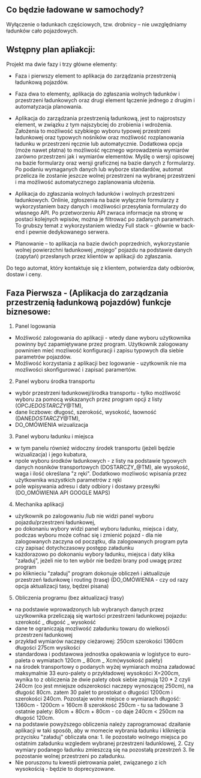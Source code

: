 ## Co będzie ładowane w samochody?

Wyłączenie o ładunkach częściowych, tzw. drobnicy – nie uwzględniamy ładunków cało pojazdowych.

## Wstępny plan apliakcji:

Projekt ma dwie fazy i trzy główne elementy:

- Faza i pierwszy element to aplikacja do zarządzania przestrzenią ładunkową pojazdów.
- Faza dwa to elementy, aplikacja do zgłaszania wolnych ładunków i przestrzeni ładunkowych oraz drugi element łączenie jednego z drugim i automatyzacja planowania.

- Aplikacja do zarządzania przestrzenią ładunkową, jest to najprostszy element, w związku z tym najszybciej do zrobienia i wdrożenia. Założenia to możliwość szybkiego wyboru typowej przestrzeni ładunkowej oraz typowych nośników oraz możliwość rozplanowania ładunku w przestrzeni ręcznie lub automatycznie. Dodatkowa opcja (może nawet płatna) to możliwość ręcznego wprowadzenia wymiarów zarówno przestrzeni jak i wymiarów elementów. Myślę o wersji opisowej na bazie formularzy oraz wersji graficznej na bazie danych z formularzy. Po podaniu wymaganych danych lub wyborze standardów, automat przelicza ile zostanie jeszcze wolnej przestrzeni na wybranej przestrzeni i ma możliwość automatycznego zaplanowania ułożenia.
- Aplikacja do zgłaszania wolnych ładunków i wolnych przestrzeni ładunkowych. Onlinie, zgłoszenia na bazie wyłącznie formularzy z wykorzystaniem bazy danych i możliwości przesyłania formularzy do własnego API. Po przetworzeniu API zwraca informacje na stronę w postaci kolejnych wpisów, można je filtrować po zadanych parametrach. To grubszy temat z wykorzystaniem wiedzy Full stack – głównie w back-end i pewnie dedykowanego serwera.
- Planowanie – to aplikacja na bazie dwóch poprzednich, wykorzystanie wolnej powierzchni ładunkowej „mojego” pojazdu na podstawie danych (zapytań) przesłanych przez klientów w aplikacji do zgłaszania.

Do tego automat, który kontaktuje się z klientem, potwierdza daty odbiorów, dostaw i ceny.

## Faza Pierwsza - (Aplikacja do zarządzania przestrzenią ładunkową pojazdów) funkcje biznesowe:

1. Panel logowania

- Możliwość zalogowania do aplikacji - wtedy dane wyboru użytkownika powinny być zapamiętywane przez program. Użytkownik zalogowany powninien mieć mozliwość konfiguracji i zapisu typowych dla siebie parametrów pojazdów.
- Możliwość korzystania z aplikacji bez logowanie - uzytkownik nie ma mozliwości skonfigurować i zapisać paramertów.

2. Panel wyboru środka transportu

- wybór przestrzeni ładunkowej/środka transportu - tylko możliwość wyboru za pomocą wskazanych przez program opcji z listy (OPCJE*DOSTARCZY*@TM),
- dane liczbowe: długosć, szerokość, wysokość, łaowność (DANE*DOSTARCZY*@TM),
- DO_OMÓWIENIA wizualizacja

3. Panel wyboru ładunku i miejsca

- w tym panelu również widoczny środek transportu (jeżeli będzie wizualizacja) i jego kubatura,
- npole wyboru środków ładunkowych - z listy na podstawie typowych danych nosników transportowych (DOSTARCZY\_@TM), ale wysokość, waga i ilość określana "z ręki". Dodatkowo mozliwośc wpisania przez użytkownika wszystkich parametrów z ręki
- pole wpisywania adresu i daty odbiory i dostawy przesyłki (DO_OMÓWIENIA API GOOGLE MAPS)

4. Mechanika aplikacji

- użytkownik po zalogowaniu /lub nie widzi panel wyboru pojazdu/przestrzeni ładunkowej,
- po dokonaniu wybory widzi panel wyboru ładunku, miejsca i daty, podczas wyboru może cofnać się i zmienić pojazd - dla nie zalogowanych zaczyna od początku, dla zalogowanych program pyta czy zapisać dotychczasowy postępp załadunku
- każdorazowo po dokonaniu wybory ładunku, miejsca i daty klika "załaduj", jeżeli nie to ten wybór nie bedzei brany pod uwagę przez program
- po kliknieciu "załaduj" program dokonuje obliczeń i aktualizuje przestrzeń ładunkowę i routing (trasę) (DO_OMÓWIENIA - czy od razy opcja aktualizacji tasy, będzei pisana)

5. Obliczenia programu (bez aktualizacji trasy)

- na podstawie wprowadzonych lub wybranych danych przez uzytkownika przeliczają się wartości przestrzeni ładunkowej pojazdu: szerokość _ długość _ wysokość
- dane te ograniczają mozliwość załadunku towaru do wielkosći przestrzeni ładunkowej
- przykład wymiarów naczepy cieżarowej: 250cm szerokości 1360cm długości 275cm wysikości
- standardowa i podstawowa jednostka opakowania w logistyce to euro-paleta o wymiatach 120cm _ 80cm _ Xcm(wysokość palety)
- na środek transportowy o podanych wyżej wymiarach można załadować maksymalnie 33 euro-palety o przykładowej wysokości X=200cm, wynika to z obliczenia że dwie palety obok siebie zajmują 120 \* 2 czyli 240cm (co jest mniejsze odszerokości naczepy wynoszącej 250cm), na długość 80cm. zatem 30 palet to prostokat o długości 1200cm i szerokości 240cm. Pozostaje wolne miejsce o wymiarach długość: 1360cm - 1200cm = 160cm 8 szerokkość 250cm - tu sa ładowane 3 ostatnie palety: 80cm + 80cm + 80cm - co daje 240cm < 250cm na długość 120cm.
- na podstawie powyższego obliczenia należy zaprogramować dzaiłanie aplikacji w taki sposób, aby w momecie wybrania ładunku i kliknięcia przycisku "załaduj" obliczała ona: 1. ile pozostało wolnego miejsca po ostatnim załadunku wzgledem wybranej przestrzeni ładunklowej, 2. Czy wymiary podanego ładunku zmieszczą się na pozostałą przestrzeń 3. Ile pozostanie wolnej przestrzeni po załadunku.
- Nie poruszonu tu kwestii pietrowania palet, związanego z ich wysokością - będzie to doprecyzowane.
